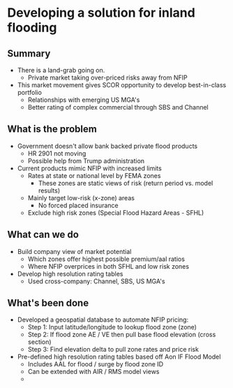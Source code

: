 # Developing a solution for inland flooding

## Summary
* There is a land-grab going on. 
  - Private market taking over-priced risks away from NFIP
* This market movement gives SCOR opportunity to develop best-in-class portfolio
  - Relationships with emerging US MGA's
  - Better rating of complex commercial through SBS and Channel


## What is the problem
* Government doesn't allow bank backed private flood products
  - HR 2901 not moving
  - Possible help from Trump administration
* Current products mimic NFIP with increased limits
  - Rates at state or national level by FEMA zones
    + These zones are static views of risk (return period vs. model results)
  - Mainly target low-risk (x-zone) areas
    + No forced placed insurance
  - Exclude high risk zones (Special Flood Hazard Areas - SFHL)

## What can we do
* Build company view of market potential
  - Which zones offer highest possible premium/aal ratios
  - Where NFIP overprices in both SFHL and low risk zones
* Develop high resolution rating tables 
  - Used cross-company: Channel, SBS, US MGA's

## What's been done
* Developed a geospatial database to automate NFIP pricing:
  - Step 1: Input latitude/longitude to lookup flood zone (zone)
  - Step 2: If flood zone AE / VE then pull base flood elevation (cross section)
  - Step 3: Find elevation delta to pull zone rates and price risk
* Pre-defined high resolution rating tables based off Aon IF Flood Model
  - Includes AAL for flood / surge by flood zone ID
  - Can be extended with AIR / RMS model views
  - 